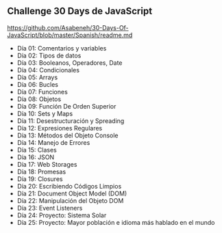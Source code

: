 ## Challenge 30 Days de JavaScript
https://github.com/Asabeneh/30-Days-Of-JavaScript/blob/master/Spanish/readme.md

- Día 01: Comentarios y variables
- Día 02: Tipos de datos
- Día 03: Booleanos, Operadores, Date
- Día 04: Condicionales
- Día 05: Arrays
- Día 06: Bucles
- Día 07: Funciones
- Día 08: Objetos
- Día 09: Función De Orden Superior
- Día 10: Sets y Maps
- Día 11: Desestructuración y Spreading
- Día 12: Expresiones Regulares
- Día 13: Métodos del Objeto Console
- Día 14: Manejo de Errores
- Día 15: Clases
- Día 16: JSON
- Día 17: Web Storages
- Día 18: Promesas
- Día 19: Closures
- Día 20: Escribiendo Códigos Limpios
- Día 21: Document Object Model (DOM)
- Día 22: Manipulación del Objeto DOM
- Día 23: Event Listeners
- Día 24: Proyecto: Sistema Solar
- Día 25: Proyecto: Mayor población e idioma más hablado en el mundo